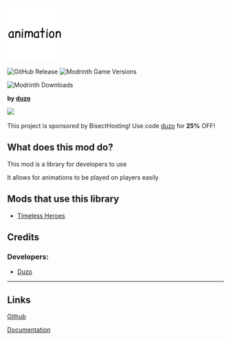 ![Title](https://raw.githubusercontent.com/Duzos/animation-mc/master/src/main/resources/assets/animation/icon.png)

![GitHub Release](https://img.shields.io/github/v/release/duzos/animation-mc?include_prereleases)
![Modrinth Game Versions](https://img.shields.io/modrinth/game-versions/animator)

![Modrinth Downloads](https://img.shields.io/modrinth/dt/animator?logo=modrinth)

**by [duzo](https://duzo.is-a.dev/)**

![](https://www.bisecthosting.com/partners/custom-banners/60f43741-8552-4ee2-b3e1-429e5cbe7dee.webp)

This project is sponsored by BisectHosting!
Use code [duzo](https://www.bisecthosting.com/duzo) for **25%** OFF!

## What does this mod do?
This mod is a library for developers to use

It allows for animations to be played on players easily

## Mods that use this library
- [Timeless Heroes](https://www.modrinth.com/mod/superhero)

## Credits

### Developers:
- [Duzo](https://duzo.is-a.dev/)

---

## Links
[Github](https://github.com/duzos/animation-mc/)

[Documentation](https://duzo.is-a.dev/animation-mc/)
